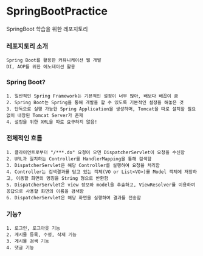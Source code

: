 # SpringBootPractice
SpringBoot 학습을 위한 레포지토리

### 레포지토리 소개
```
Spring Boot를 활용한 커뮤니케이션 웹 개발 
DI, AOP를 위한 에노테이션 활용
```

### Spring Boot?
```
1. 일반적인 Spring Framework는 기본적인 설정이 너무 많아, 배보다 배꼽이 큼
2. Spring Boot는 Spring을 통해 개발을 할 수 있도록 기본적인 설정을 해놓은 것
3. 단독으로 실행 가능한 Spring Application을 생성하며, Tomcat을 따로 설치할 필요 없이 내장된 Tomcat Server가 존재
4. 설정을 위한 XML을 따로 요구하지 않음!
```

### 전체적인 흐름 
```
1. 클라이언트로부터 "/***.do" 요청이 오면 DispatcherServlet이 요청을 수신함 
2. URL과 일치하는 Controller를 HandlerMapping을 통해 검색함 
3. DispatcherServlet은 해당 Controller를 실행하여 요청을 처리함 
4. Controller는 검색결과를 담고 있는 객체(VO or List<VO>)를 Model 객체에 저장하고, 이동할 화면의 명칭을 String 형으로 반환함
5. DispatcherServlet은 view 정보와 model을 추출하고, ViewResolver를 이용하여 응답으로 사용할 화면의 이름을 검색함
6. DispatcherServlet은 해당 화면을 실행하여 결과를 전송함
```

### 기능?
```
1. 로그인, 로그아웃 기능
2. 게시물 등록, 수정, 삭제 기능
3. 게시물 검색 기능
4. 댓글 기능 
```
